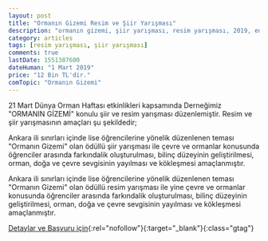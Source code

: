 ```yaml
---
layout: post
title: "Ormanın Gizemi Resim ve Şiir Yarışması"
description: "ormanın gizemi, şiir yarışması, resim yarışması, 2019, edebiyat yarışması, türkiye ormancılar derneği"
category: articles
tags: [resim yarışması, şiir yarışması]
comments: true
lastDate: 1551387600
dateHuman: "1 Mart 2019"
price: "12 Bin TL'dir."
comTopic: "Ormanın Gizemi"
---
```


21 Mart Dünya Orman Haftası etkinlikleri kapsamında Derneğimiz "ORMANIN GİZEMİ" konulu şiir ve resim yarışması düzenlemiştir. Resim ve şiir yarışmasının amaçları şu şekildedir;

Ankara ili sınırları içinde lise öğrencilerine yönelik düzenlenen teması "Ormanın Gizemi" olan ödüllü şiir yarışması ile çevre ve ormanlar konusunda öğrenciler arasında farkındalik oluşturulması, bilinç düzeyinin geliştirilmesi, orman, doğa ve çevre sevgisinin yayılması ve kökleşmesi amaçlanmıştır.

Ankara ili sınırları içinde lise öğrencilerine yönelik düzenlenen teması "Ormanın Gizemi" olan ödüllü resim yarışması ile yine çevre ve ormanlar konusunda öğrenciler arasında farkındalik oluşturulması, bilinç düzeyinin geliştirilmesi, orman, doğa ve çevre sevgisinin yayılması ve kökleşmesi amaçlanmıştır.


[Detaylar ve Başvuru için](http://prosds.istiklalyolu.com/sartname-2/sartname/?utm_source=edebiyatyarismalari.com&utm_medium=affiliate&utm_campaign=cpc){:rel="nofollow"}{:target="_blank"}{:class="gtag"}